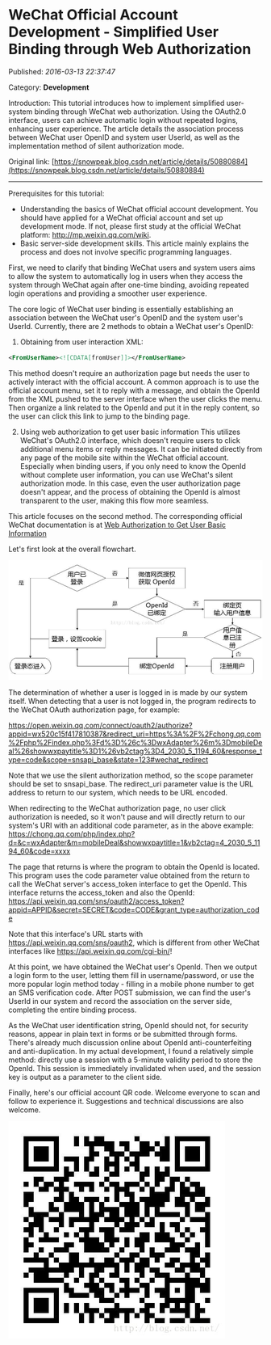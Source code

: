 # WeChat Official Account Development - Simplified User Binding through Web Authorization

Published: *2016-03-13 22:37:47*

Category: __Development__

Introduction: This tutorial introduces how to implement simplified user-system binding through WeChat web authorization. Using the OAuth2.0 interface, users can achieve automatic login without repeated logins, enhancing user experience. The article details the association process between WeChat user OpenID and system user UserId, as well as the implementation method of silent authorization mode.

Original link: [https://snowpeak.blog.csdn.net/article/details/50880884](https://snowpeak.blog.csdn.net/article/details/50880884)

---------

Prerequisites for this tutorial:

- Understanding the basics of WeChat official account development. You should have applied for a WeChat official account and set up development mode. If not, please first study at the official WeChat platform: http://mp.weixin.qq.com/wiki.
- Basic server-side development skills. This article mainly explains the process and does not involve specific programming languages.

First, we need to clarify that binding WeChat users and system users aims to allow the system to automatically log in users when they access the system through WeChat again after one-time binding, avoiding repeated login operations and providing a smoother user experience.

The core logic of WeChat user binding is essentially establishing an association between the WeChat user's OpenID and the system user's UserId. Currently, there are 2 methods to obtain a WeChat user's OpenID:
1. Obtaining from user interaction XML:

```xml
<FromUserName><![CDATA[fromUser]]></FromUserName>
```

This method doesn't require an authorization page but needs the user to actively interact with the official account. A common approach is to use the official account menu, set it to reply with a message, and obtain the OpenId from the XML pushed to the server interface when the user clicks the menu. Then organize a link related to the OpenId and put it in the reply content, so the user can click this link to jump to the binding page.

2. Using web authorization to get user basic information
This utilizes WeChat's OAuth2.0 interface, which doesn't require users to click additional menu items or reply messages. It can be initiated directly from any page of the mobile site within the WeChat official account. Especially when binding users, if you only need to know the OpenId without complete user information, you can use WeChat's silent authorization mode. In this case, even the user authorization page doesn't appear, and the process of obtaining the OpenId is almost transparent to the user, making this flow more seamless.

This article focuses on the second method. The corresponding official WeChat documentation is at [Web Authorization to Get User Basic Information](<http://mp.weixin.qq.com/wiki/4/9ac2e7b1f1d22e9e57260f6553822520.html>)

Let's first look at the overall flowchart.

![](../assets/img/20160313_Development_Implementation_Authorization_01.jpeg)

The determination of whether a user is logged in is made by our system itself. When detecting that a user is not logged in, the program redirects to the WeChat OAuth authorization page, for example:

https://open.weixin.qq.com/connect/oauth2/authorize?appid=wx520c15f417810387&redirect_uri=https%3A%2F%2Fchong.qq.com%2Fphp%2Findex.php%3Fd%3D%26c%3DwxAdapter%26m%3DmobileDeal%26showwxpaytitle%3D1%26vb2ctag%3D4_2030_5_1194_60&response_type=code&scope=snsapi_base&state=123#wechat_redirect

Note that we use the silent authorization method, so the scope parameter should be set to snsapi_base. The redirect_uri parameter value is the URL address to return to our system, which needs to be URL encoded.

When redirecting to the WeChat authorization page, no user click authorization is needed, so it won't pause and will directly return to our system's URI with an additional code parameter, as in the above example:
https://chong.qq.com/php/index.php?d=&c=wxAdapter&m=mobileDeal&showwxpaytitle=1&vb2ctag=4_2030_5_1194_60&code=xxxx

The page that returns is where the program to obtain the OpenId is located. This program uses the code parameter value obtained from the return to call the WeChat server's access_token interface to get the OpenId. This interface returns the access_token and also the OpenId:
https://api.weixin.qq.com/sns/oauth2/access_token?appid=APPID&secret=SECRET&code=CODE&grant_type=authorization_code

Note that this interface's URL starts with https://api.weixin.qq.com/sns/oauth2, which is different from other WeChat interfaces like https://api.weixin.qq.com/cgi-bin/!

At this point, we have obtained the WeChat user's OpenId. Then we output a login form to the user, letting them fill in username/password, or use the more popular login method today - filling in a mobile phone number to get an SMS verification code. After POST submission, we can find the user's UserId in our system and record the association on the server side, completing the entire binding process.

As the WeChat user identification string, OpenId should not, for security reasons, appear in plain text in forms or be submitted through forms. There's already much discussion online about OpenId anti-counterfeiting and anti-duplication. In my actual development, I found a relatively simple method: directly use a session with a 5-minute validity period to store the OpenId. This session is immediately invalidated when used, and the session key is output as a parameter to the client side.

Finally, here's our official account QR code. Welcome everyone to scan and follow to experience it. Suggestions and technical discussions are also welcome.

![](../assets/img/20160313_Development_Implementation_Authorization_02.jpeg)